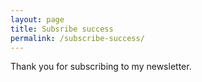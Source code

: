 ```yaml
---
layout: page
title: Subsribe success
permalink: /subscribe-success/
---
```


Thank you for subscribing to my newsletter.
